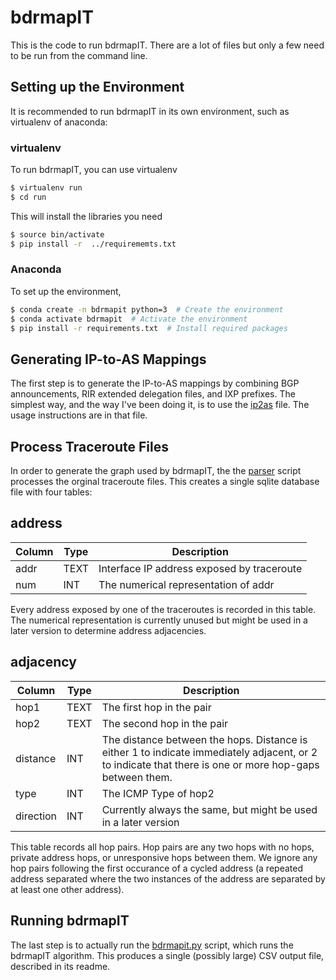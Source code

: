 # bdrmapIT
This is the code to run bdrmapIT. There are a lot of files but only a few need to be run from the command line.

## Setting up the Environment
It is recommended to run bdrmapIT in its own environment, such as virtualenv of anaconda:

### virtualenv
To run bdrmapIT, you can use virtualenv
```bash
$ virtualenv run
$ cd run
```

This will install the libraries you need
```bash
$ source bin/activate
$ pip install -r  ../requirememts.txt
```

### Anaconda
To set up the environment,
```bash
$ conda create -n bdrmapit python=3  # Create the environment
$ conda activate bdrmapit  # Activate the environment
$ pip install -r requirements.txt  # Install required packages
```

## Generating IP-to-AS Mappings
The first step is to generate the IP-to-AS mappings by combining BGP announcements, RIR extended delegation files, and IXP prefixes. The simplest way, and the way I've been doing it, is to use the [ip2as](ip2as.md) file. The usage instructions are in that file.

## Process Traceroute Files
In order to generate the graph used by bdrmapIT, the the [parser](parser.md) script processes the orginal traceroute files. This creates a single sqlite database file with four tables:

## address
|Column|Type|Description|
|---|---|---|
|addr|TEXT|Interface IP address exposed by traceroute|
|num|INT|The numerical representation of addr|

Every address exposed by one of the traceroutes is recorded in this table. The numerical representation is currently unused but might be used in a later version to determine address adjacencies.

## adjacency
|Column|Type|Description|
|---|---|---|
|hop1|TEXT|The first hop in the pair|
|hop2|TEXT|The second hop in the pair|
|distance|INT|The distance between the hops. Distance is either 1 to indicate immediately adjacent, or 2 to indicate that there is one or more hop-gaps between them.|
|type|INT|The ICMP Type of hop2|
|direction|INT|Currently always the same, but might be used in a later version|

This table records all hop pairs. Hop pairs are any two hops with no hops, private address hops, or unresponsive hops between them. We ignore any hop pairs following the first occurance of a cycled address (a repeated address separated where the two instances of the address are separated by at least one other address).

## Running bdrmapIT
The last step is to actually run the [bdrmapit.py](bdrmapit.md) script, which runs the bdrmapIT algorithm. This produces a single (possibly large) CSV output file, described in its readme.
